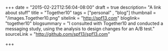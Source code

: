 +++
date = "2015-02-22T12:56:04-08:00"
draft = true
description= "A link about stuff"
title = "Together10"
tags = ["personal" , "blog"]
thumbnail = "/images.Together10.png"
sitelink = "http://spf13.com"
bloglink= "together10"
blogsummary = "I consulted with Together10 and conducted a messaging study, using the analysis to design changes for an A/B test."
sourceLink = "http://github.com/spf13/spf13.com"

+++


